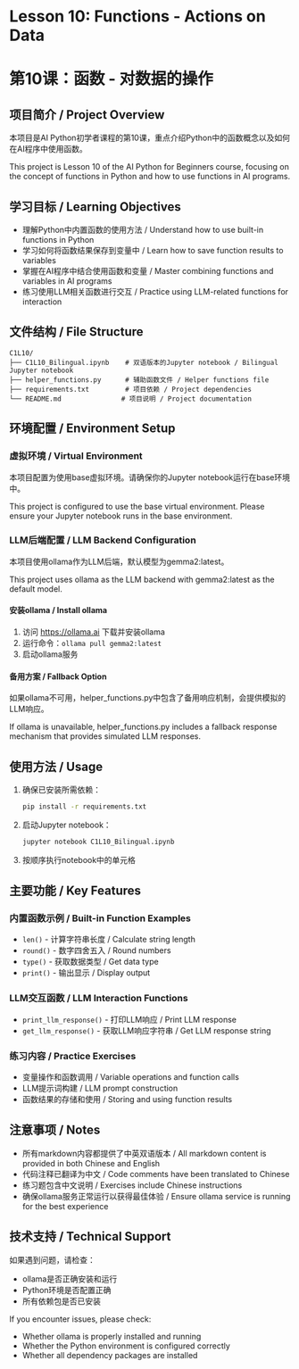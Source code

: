 # Lesson 10: Functions - Actions on Data
# 第10课：函数 - 对数据的操作

## 项目简介 / Project Overview

本项目是AI Python初学者课程的第10课，重点介绍Python中的函数概念以及如何在AI程序中使用函数。

This project is Lesson 10 of the AI Python for Beginners course, focusing on the concept of functions in Python and how to use functions in AI programs.

## 学习目标 / Learning Objectives

- 理解Python中内置函数的使用方法 / Understand how to use built-in functions in Python
- 学习如何将函数结果保存到变量中 / Learn how to save function results to variables  
- 掌握在AI程序中结合使用函数和变量 / Master combining functions and variables in AI programs
- 练习使用LLM相关函数进行交互 / Practice using LLM-related functions for interaction

## 文件结构 / File Structure

```
C1L10/
├── C1L10_Bilingual.ipynb    # 双语版本的Jupyter notebook / Bilingual Jupyter notebook
├── helper_functions.py      # 辅助函数文件 / Helper functions file
├── requirements.txt         # 项目依赖 / Project dependencies
└── README.md               # 项目说明 / Project documentation
```

## 环境配置 / Environment Setup

### 虚拟环境 / Virtual Environment
本项目配置为使用base虚拟环境。请确保你的Jupyter notebook运行在base环境中。

This project is configured to use the base virtual environment. Please ensure your Jupyter notebook runs in the base environment.

### LLM后端配置 / LLM Backend Configuration
本项目使用ollama作为LLM后端，默认模型为gemma2:latest。

This project uses ollama as the LLM backend with gemma2:latest as the default model.

#### 安装ollama / Install ollama
1. 访问 https://ollama.ai 下载并安装ollama
2. 运行命令：`ollama pull gemma2:latest`
3. 启动ollama服务

#### 备用方案 / Fallback Option
如果ollama不可用，helper_functions.py中包含了备用响应机制，会提供模拟的LLM响应。

If ollama is unavailable, helper_functions.py includes a fallback response mechanism that provides simulated LLM responses.

## 使用方法 / Usage

1. 确保已安装所需依赖：
   ```bash
   pip install -r requirements.txt
   ```

2. 启动Jupyter notebook：
   ```bash
   jupyter notebook C1L10_Bilingual.ipynb
   ```

3. 按顺序执行notebook中的单元格

## 主要功能 / Key Features

### 内置函数示例 / Built-in Function Examples
- `len()` - 计算字符串长度 / Calculate string length
- `round()` - 数字四舍五入 / Round numbers
- `type()` - 获取数据类型 / Get data type
- `print()` - 输出显示 / Display output

### LLM交互函数 / LLM Interaction Functions
- `print_llm_response()` - 打印LLM响应 / Print LLM response
- `get_llm_response()` - 获取LLM响应字符串 / Get LLM response string

### 练习内容 / Practice Exercises
- 变量操作和函数调用 / Variable operations and function calls
- LLM提示词构建 / LLM prompt construction
- 函数结果的存储和使用 / Storing and using function results

## 注意事项 / Notes

- 所有markdown内容都提供了中英双语版本 / All markdown content is provided in both Chinese and English
- 代码注释已翻译为中文 / Code comments have been translated to Chinese
- 练习题包含中文说明 / Exercises include Chinese instructions
- 确保ollama服务正常运行以获得最佳体验 / Ensure ollama service is running for the best experience

## 技术支持 / Technical Support

如果遇到问题，请检查：
- ollama是否正确安装和运行
- Python环境是否配置正确
- 所有依赖包是否已安装

If you encounter issues, please check:
- Whether ollama is properly installed and running
- Whether the Python environment is configured correctly  
- Whether all dependency packages are installed